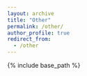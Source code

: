 ```yaml
---
layout: archive
title: "Other"
permalink: /other/
author_profile: true
redirect_from:
  - /other
---
```


{% include base_path %}

